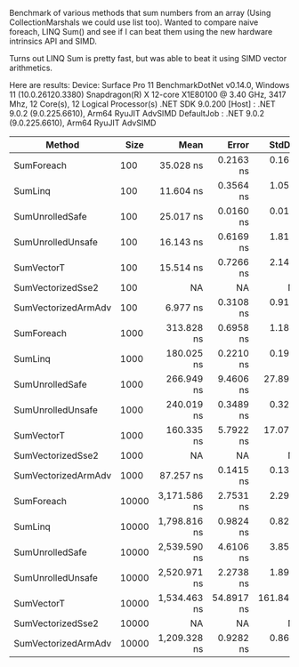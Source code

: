Benchmark of various methods that sum numbers from an array (Using CollectionMarshals we could use list too). Wanted to compare naive foreach, LINQ Sum() and see if I can beat them using the new hardware intrinsics API and SIMD.

Turns out LINQ Sum is pretty fast, but was able to beat it using SIMD vector arithmetics.

Here are results:
Device: Surface Pro 11
BenchmarkDotNet v0.14.0, Windows 11 (10.0.26120.3380)
Snapdragon(R) X 12-core X1E80100 @ 3.40 GHz, 3417 Mhz, 12 Core(s), 12 Logical Processor(s)
.NET SDK 9.0.200
[Host]     : .NET 9.0.2 (9.0.225.6610), Arm64 RyuJIT AdvSIMD
DefaultJob : .NET 9.0.2 (9.0.225.6610), Arm64 RyuJIT AdvSIMD


| Method              | Size  | Mean         | Error      | StdDev      | Median       | Allocated |
|-------------------- |------ |-------------:|-----------:|------------:|-------------:|----------:|
| SumForeach          | 100   |    35.028 ns |  0.2163 ns |   0.1689 ns |    34.987 ns |         - |
| SumLinq             | 100   |    11.604 ns |  0.3564 ns |   1.0509 ns |    11.674 ns |         - |
| SumUnrolledSafe     | 100   |    25.017 ns |  0.0160 ns |   0.0142 ns |    25.020 ns |         - |
| SumUnrolledUnsafe   | 100   |    16.143 ns |  0.6169 ns |   1.8189 ns |    14.798 ns |         - |
| SumVectorT          | 100   |    15.514 ns |  0.7266 ns |   2.1425 ns |    16.405 ns |         - |
| SumVectorizedSse2   | 100   |           NA |         NA |          NA |           NA |        NA |
| SumVectorizedArmAdv | 100   |     6.977 ns |  0.3108 ns |   0.9165 ns |     6.622 ns |         - |
| SumForeach          | 1000  |   313.828 ns |  0.6958 ns |   1.1815 ns |   313.592 ns |         - |
| SumLinq             | 1000  |   180.025 ns |  0.2210 ns |   0.1959 ns |   180.035 ns |         - |
| SumUnrolledSafe     | 1000  |   266.949 ns |  9.4606 ns |  27.8947 ns |   248.129 ns |         - |
| SumUnrolledUnsafe   | 1000  |   240.019 ns |  0.3489 ns |   0.3263 ns |   240.041 ns |         - |
| SumVectorT          | 1000  |   160.335 ns |  5.7922 ns |  17.0785 ns |   175.100 ns |         - |
| SumVectorizedSse2   | 1000  |           NA |         NA |          NA |           NA |        NA |
| SumVectorizedArmAdv | 1000  |    87.257 ns |  0.1415 ns |   0.1323 ns |    87.208 ns |         - |
| SumForeach          | 10000 | 3,171.586 ns |  2.7531 ns |   2.2990 ns | 3,172.172 ns |         - |
| SumLinq             | 10000 | 1,798.816 ns |  0.9824 ns |   0.8203 ns | 1,799.032 ns |         - |
| SumUnrolledSafe     | 10000 | 2,539.590 ns |  4.6106 ns |   3.8501 ns | 2,539.126 ns |         - |
| SumUnrolledUnsafe   | 10000 | 2,520.971 ns |  2.2738 ns |   1.8987 ns | 2,521.076 ns |         - |
| SumVectorT          | 10000 | 1,534.463 ns | 54.8917 ns | 161.8495 ns | 1,676.922 ns |         - |
| SumVectorizedSse2   | 10000 |           NA |         NA |          NA |           NA |        NA |
| SumVectorizedArmAdv | 10000 | 1,209.328 ns |  0.9282 ns |   0.8683 ns | 1,209.470 ns |         - |